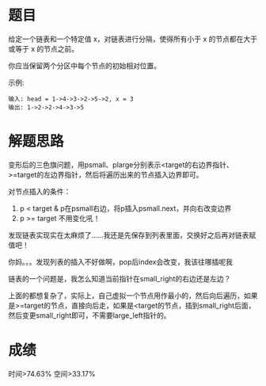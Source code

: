 # 题目
给定一个链表和一个特定值 x，对链表进行分隔，使得所有小于 x 的节点都在大于或等于 x 的节点之前。

你应当保留两个分区中每个节点的初始相对位置。

示例:

    输入: head = 1->4->3->2->5->2, x = 3
    输出: 1->2->2->4->3->5

# 解题思路
变形后的三色旗问题，用psmall、plarge分别表示<target的右边界指针、>=target的左边界指针，然后将遍历出来的节点插入边界即可。

对节点插入的条件：
1. p < target & p在psmall右边，将p插入psmall.next，并向右改变边界
2. p >= target 不用变化吼！

发现链表实现实在太麻烦了……我还是先保存到列表里面，交换好之后再对链表赋值吧！

你妈。。。发现列表的插入不好做啊，pop后index会改变，我该往哪插呢我

链表的一个问题是，我怎么知道当前指针在small_right的右边还是左边？

上面的都想复杂了，实际上，自己虚拟一个节点用作最小的，然后向后遍历，如果是>=target的节点，直接向后走，如果是<target的节点，插到small_right后面，然后变更small_right即可，不需要large_left指针的。

# 成绩
时间>74.63%
空间>33.17%
